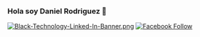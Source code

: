 ### Hola soy Daniel Rodriguez 👋
[![Black-Technology-Linked-In-Banner.png](https://i.postimg.cc/W3dzYb06/Black-Technology-Linked-In-Banner.png)](https://github.com/Castorboy057/TrabajosEstructura/tree/main)
[![Facebook Follow](https://img.shields.io/badge/Facebook-1877F2?style=for-the-badge&logo=facebook&logoColor=white
)](https://www.facebook.com/profile.php?id=100001517171818&mibextid=ZbWKwL)

<!--
**Castorboy057/castorboy057** is a ✨ _special_ ✨ repository because its `README.md` (this file) appears on your GitHub profile.

Here are some ideas to get you started:

- 🔭 I’m currently working on ...
- 🌱 I’m currently learning ...
- 👯 I’m looking to collaborate on ...
- 🤔 I’m looking for help with ...
- 💬 Ask me about ...
- 📫 How to reach me: ...
- 😄 Pronouns: ...
- ⚡ Fun fact: ...
-->
